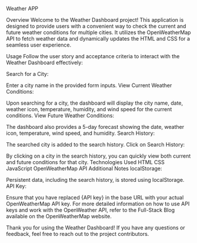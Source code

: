 Weather APP 

Overview
Welcome to the Weather Dashboard project! This application is designed to provide users with a convenient way to check the current and future weather conditions for multiple cities. It utilizes the OpenWeatherMap API to fetch weather data and dynamically updates the HTML and CSS for a seamless user experience.

Usage
Follow the user story and acceptance criteria to interact with the Weather Dashboard effectively:

Search for a City:

Enter a city name in the provided form inputs.
View Current Weather Conditions:

Upon searching for a city, the dashboard will display the city name, date, weather icon, temperature, humidity, and wind speed for the current conditions.
View Future Weather Conditions:

The dashboard also provides a 5-day forecast showing the date, weather icon, temperature, wind speed, and humidity.
Search History:

The searched city is added to the search history.
Click on Search History:

By clicking on a city in the search history, you can quickly view both current and future conditions for that city.
Technologies Used
HTML
CSS
JavaScript
OpenWeatherMap API
Additional Notes
localStorage:

Persistent data, including the search history, is stored using localStorage.
API Key:

Ensure that you have replaced {API key} in the base URL with your actual OpenWeatherMap API key.
For more detailed information on how to use API keys and work with the OpenWeather API, refer to the Full-Stack Blog available on the OpenWeatherMap website.

Thank you for using the Weather Dashboard! If you have any questions or feedback, feel free to reach out to the project contributors.
